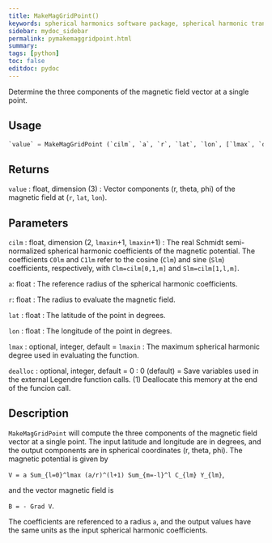 ```yaml
---
title: MakeMagGridPoint()
keywords: spherical harmonics software package, spherical harmonic transform, legendre functions, multitaper spectral analysis, fortran, Python, gravity, magnetic field
sidebar: mydoc_sidebar
permalink: pymakemaggridpoint.html
summary:
tags: [python]
toc: false
editdoc: pydoc
---
```


Determine the three components of the magnetic field vector at a single point.

## Usage

```python
`value` = MakeMagGridPoint (`cilm`, `a`, `r`, `lat`, `lon`, [`lmax`, `dealloc`])
```

## Returns

`value` : float, dimension (3)
:   Vector components (r, theta, phi) of the magnetic field at (`r`, `lat`, `lon`).

## Parameters

`cilm` : float, dimension (2, `lmaxin`+1, `lmaxin`+1)
:   The real Schmidt semi-normalized spherical harmonic coefficients of the magnetic potential. The coefficients `C0lm` and `C1lm` refer to the cosine (`Clm`) and sine (`Slm`) coefficients, respectively, with `Clm=cilm[0,1,m]` and `Slm=cilm[1,l,m]`.

`a`: float
:   The reference radius of the spherical harmonic coefficients.

`r`: float
:   The radius to evaluate the magnetic field.

`lat` : float
:   The latitude of the point in degrees.

`lon` : float
:   The longitude of the point in degrees.

`lmax` : optional, integer, default = `lmaxin`
:   The maximum spherical harmonic degree used in evaluating the function.

`dealloc` : optional, integer, default = 0
:   0 (default) = Save variables used in the external Legendre function calls. (1) Deallocate this memory at the end of the funcion call.

## Description

`MakeMagGridPoint` will compute the three components of the magnetic field vector at a single point. The input latitude and longitude are in degrees, and the output components are in spherical coordinates (r, theta, phi). The magnetic potential is given by

`V = a Sum_{l=0}^lmax (a/r)^(l+1) Sum_{m=-l}^l C_{lm} Y_{lm}`,

and the vector magnetic field is

`B = - Grad V`.

The coefficients are referenced to a radius `a`, and the output values have the same units as the input spherical harmonic coefficients.
